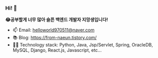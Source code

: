 ### Hi! 👋

**😂공부할게 너무 많아 슬픈 백엔드 개발자 지망생입니다!** 
- 📫 Email: helloworld970511@naver.com 
- 📚 Blog: https://from-naeun.tistory.com/
- 👩‍💻 Technology stack: Python, Java, Jsp/Servlet, Spring, OracleDB, MySQL, Django, React.js, Javascript, etc...

<!--
- 🧾 Profile: world970511.github.io-->
